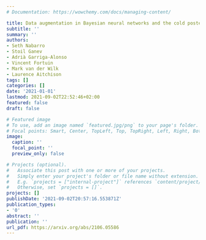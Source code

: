 ```yaml
---
# Documentation: https://wowchemy.com/docs/managing-content/

title: Data augmentation in Bayesian neural networks and the cold posterior effect
subtitle: ''
summary: ''
authors:
- Seth Nabarro
- Stoil Ganev
- Adrià Garriga-Alonso
- Vincent Fortuin
- Mark van der Wilk
- Laurence Aitchison
tags: []
categories: []
date: '2021-01-01'
lastmod: 2021-09-02T22:52:46+02:00
featured: false
draft: false

# Featured image
# To use, add an image named `featured.jpg/png` to your page's folder.
# Focal points: Smart, Center, TopLeft, Top, TopRight, Left, Right, BottomLeft, Bottom, BottomRight.
image:
  caption: ''
  focal_point: ''
  preview_only: false

# Projects (optional).
#   Associate this post with one or more of your projects.
#   Simply enter your project's folder or file name without extension.
#   E.g. `projects = ["internal-project"]` references `content/project/deep-learning/index.md`.
#   Otherwise, set `projects = []`.
projects: []
publishDate: '2021-09-02T20:57:16.553871Z'
publication_types:
- '0'
abstract: ''
publication: ''
url_pdf: https://arxiv.org/abs/2106.05586
---
```

